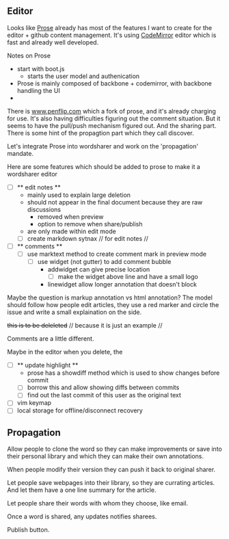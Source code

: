 ## Editor

Looks like [Prose](Prose.io "Prose") already has most of the features I want to create for the editor + github content management. It's using [CodeMirror](CodeMirror.net "CodeMirror") editor which is fast and already well developed.

Notes on Prose
- start with boot.js
  - starts the user model and authenication
- Prose is mainly composed of backbone + codemirror, with backbone handling the UI
- 

There is www.penflip.com which a fork of prose, and it's already charging for use.  It's also having difficulties figuring out the comment situation.  But it seems to have the pull/push mechanism figured out.  And the sharing part.  There is some hint of the propagtion part which they call discover.

Let's integrate Prose into wordsharer and work on the 'propagation' mandate.

Here are some features which should be added to prose to make it a wordsharer editor
- [ ] ** edit notes **
  - mainly used to explain large deletion
  - should not appear in the final document because they are raw discussions
    - removed when preview
    - option to remove when share/publish
  - are only made within edit mode
  - [ ] create markdown sytnax // for edit notes //
- [ ] ** comments **
  - [ ] use marktext method to create comment mark in preview mode
    - [ ] use widget (not gutter) to add comment bubble
      - addwidget can give precise location
        - [ ] make the widget above line and have a small logo
      - linewidget allow longer annotation that doesn't block

Maybe the question is markup annotation vs html annotation?  The model should follow how people edit articles, they use a red marker and circle the issue and write a small explaination on the side.

~~this is to be deleleted~~ // because it is just an example //

Comments are a little different.

Maybe in the editor when you delete, the 

- [ ] ** update highlight **
  - prose has a showdiff method which is used to show changes before commit
  - [ ] borrow this and allow showing diffs between commits
  - [ ] find out the last commit of this user as the original text
- [ ] vim keymap
- [ ] local storage for offline/disconnect recovery

## Propagation

Allow people to clone the word so they can make improvements or save into their personal library and which they can make their own annotations.

When people modify their version they can push it back to original sharer.

Let people save webpages into their library, so they are currating articles.  And let them have a one line summary for the article.

Let people share their words with whom they choose, like email.

Once a word is shared, any updates notifies sharees.

Publish button.

